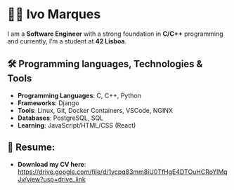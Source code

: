 # 👩‍💻 Ivo Marques
I am a **Software Engineer** with a strong foundation in **C/C++** programming and currently, I’m a student at **42 Lisboa**.
## 🛠️ Programming languages, Technologies & Tools
- **Programming Languages**: C, C++, Python
- **Frameworks**: Django
- **Tools**: Linux, Git, Docker Containers, VSCode, NGINX
- **Databases**: PostgreSQL, SQL
- **Learning**: JavaScript/HTML/CSS (React)

## 📃 Resume:
- **Download my CV here**: https://drive.google.com/file/d/1ycpq83mm8iU0TfHgE4DTOuHCRoYlMqJv/view?usp=drive_link


